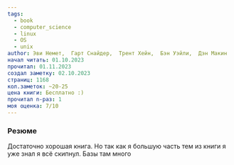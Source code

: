 ```yaml
---
tags:
  - book
  - computer_science
  - linux
  - OS
  - unix
author: Эви Немет,  Гарт Снайдер,  Трент Хейн,  Бэн Уэйли,  Дэн Макин 
начал читать: 01.10.2023
прочитал: 01.11.2023
создал заметку: 02.10.2023
страниц: 1168
кол.заметок: ~20-25
цена книги: Бесплатно :)
прочитал n-раз: 1
моя оценка: 7/10
---
```

### Резюме
Достаточно хорошая книга. Но так как я большую часть тем из книги я уже знал я всё скипнул. Базы там много
